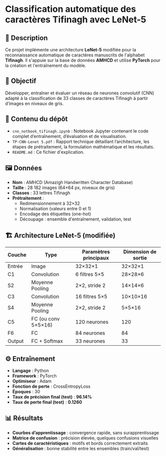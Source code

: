 # Classification automatique des caractères Tifinagh avec LeNet-5

## 📌 Description
Ce projet implémente une architecture **LeNet-5** modifiée pour la reconnaissance automatique de caractères manuscrits de l'alphabet **Tifinagh**. Il s'appuie sur la base de données **AMHCD** et utilise **PyTorch** pour la création et l'entraînement du modèle.

## 🧠 Objectif
Développer, entraîner et évaluer un réseau de neurones convolutif (CNN) adapté à la classification de 33 classes de caractères Tifinagh à partir d’images en niveaux de gris.

## 📂 Contenu du dépôt
- `cnn_notbook_tifinagh.ipynb` : Notebook Jupyter contenant le code complet d’entraînement, d’évaluation et de visualisation.
- `TP-CNN-Lenet 5.pdf` : Rapport technique détaillant l’architecture, les étapes de prétraitement, la formulation mathématique et les résultats.
- `README.md` : Ce fichier d'explication.

## 🖼️ Données
- **Nom** : AMHCD (Amazigh Handwritten Character Database)
- **Taille** : 28 182 images (64×64 px, niveaux de gris)
- **Classes** : 33 lettres Tifinagh
- **Prétraitement** :
  - Redimensionnement à 32×32
  - Normalisation (valeurs entre 0 et 1)
  - Encodage des étiquettes (one-hot)
  - Découpage : ensemble d'entraînement, validation, test

## 🏗️ Architecture LeNet-5 (modifiée)
| Couche | Type | Paramètres principaux | Dimension de sortie |
|-------|------|------------------------|----------------------|
| Entrée | Image | 32×32×1 | 32×32×1 |
| C1 | Convolution | 6 filtres 5×5 | 28×28×6 |
| S2 | Moyenne Pooling | 2×2, stride 2 | 14×14×6 |
| C3 | Convolution | 16 filtres 5×5 | 10×10×16 |
| S4 | Moyenne Pooling | 2×2, stride 2 | 5×5×16 |
| C5 | FC (ou conv 5×5×16) | 120 neurones | 120 |
| F6 | FC | 84 neurones | 84 |
| Output | FC + Softmax | 33 neurones | 33 |

## ⚙️ Entraînement
- **Langage** : Python
- **Framework** : PyTorch
- **Optimiseur** : Adam
- **Fonction de perte** : CrossEntropyLoss
- **Époques** : 30
- **Taux de précision final (test)** : **96.14%**
- **Taux de perte final (test)** : **0.1260**

## 📊 Résultats
- **Courbes d’apprentissage** : convergence rapide, sans surapprentissage
- **Matrice de confusion** : précision élevée, quelques confusions visuelles
- **Cartes de caractéristiques** : motifs et bords correctement extraits
- **Généralisation** : bonne stabilité entre les ensembles (train/val/test)

